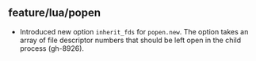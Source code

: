 ## feature/lua/popen

* Introduced new option `inherit_fds` for `popen.new`. The option takes
  an array of file descriptor numbers that should be left open in the child
  process (gh-8926).
